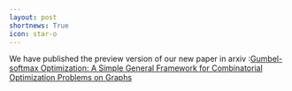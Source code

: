 ```yaml
---
layout: post
shortnews: True
icon: star-o
---
```


We have published the preview version of our new paper in arxiv :[Gumbel-softmax Optimization: A Simple General Framework for Combinatorial Optimization Problems on Graphs](https://bnusss.github.io/publications.html)

